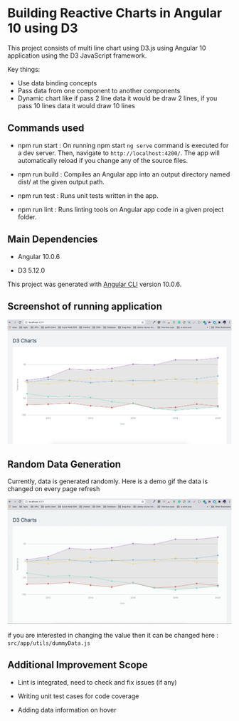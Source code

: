 # Building Reactive Charts in Angular 10 using D3

This project consists of multi line chart using D3.js using Angular 10 application using the D3 JavaScript framework.

Key things: 

- Use data binding concepts
- Pass data from one component to another components
- Dynamic chart like if pass 2 line data it would be draw 2 lines, if you pass 10 lines data it would draw 10 lines

## Commands used 

- npm run start : On running npm start `ng serve` command is executed for a dev server. Then, navigate to `http://localhost:4200/`. The app will automatically reload if you change any of the source files.

- npm run build : Compiles an Angular app into an output directory named dist/ at the given output path.

- npm run test : Runs unit tests written in the app.

- npm run lint : Runs linting tools on Angular app code in a given project folder.

## Main Dependencies

- Angular 10.0.6

- D3 5.12.0

This project was generated with [Angular CLI](https://github.com/angular/angular-cli) version 10.0.6.


## Screenshot of running application 

![Screenshot of running application](/chart.png)

## Random Data Generation 

Currently, data is generated randomly. Here is a demo gif the data is changed on every page refresh 

![Demo Gif](/charts.gif)

if you are interested in changing the value then it can be changed here : `src/app/utils/dummyData.js`

## Additional Improvement Scope

- Lint is integrated, need to check and fix issues (if any)

- Writing unit test cases for code coverage 

- Adding data information on hover